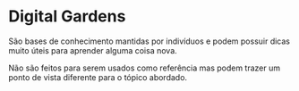 # Digital Gardens

São bases de conhecimento mantidas por indivíduos e podem possuir dicas muito úteis para aprender alguma coisa nova.

Não são feitos para serem usados como referência mas podem trazer um ponto de vista diferente para o tópico abordado.
